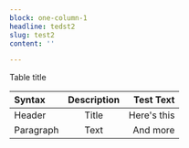 ```yaml
---
block: one-column-1
headline: tedst2
slug: test2
content: ''

---
```

Table title

| Syntax      | Description | Test Text     |
| :---        |    :----:   |          ---: |
| Header      | Title       | Here's this   |
| Paragraph   | Text        | And more      |
